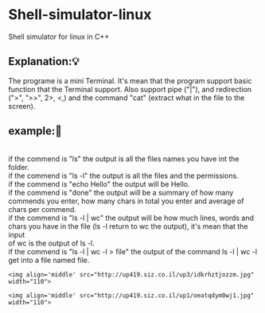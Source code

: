 # Shell-simulator-linux
Shell simulator for linux in C++


<h2> Explanation:💡</h2>
The programe is a mini Terminal.
It's mean that the program support basic function that the Terminal support.
Also support pipe ("|"), and redirection  (">", ">>", 2>, <,) and the command "cat" (extract what in the file to the screen).

<h2> example:🔌</h2>
<br>if the commend is "ls" the output is all the files names you have int the folder.
<br>if the commend is "ls -l" the output is all the files and the permissions.
<br>if the commend is "echo Hello" the output will be Hello.
<br>if the commend is "done" the output will be a summary of how many commends you enter, how many chars in total you enter and average of chars per commend.
<br>if the commend is "ls -l | wc" the output will be how much lines, words and chars you have in the file (ls -l return to wc the output), it's mean that the input <br>of wc is the output of ls -l.
<br>if the commend is "ls -l | wc -l > file" the output of the command ls -l | wc -l get into a file named file.

<p align="center">

    <img align='middle' src="http://up419.siz.co.il/up3/idkrhztjozzm.jpg" width="110">
  
    <img align='middle' src="http://up419.siz.co.il/up1/oeatqdym0wj1.jpg" width="110">

</p>
